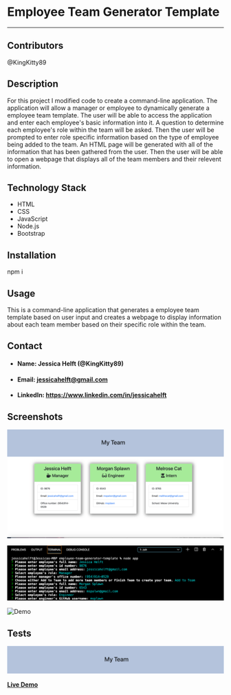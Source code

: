 # **Employee Team Generator Template**
------

## **Contributors**

@KingKitty89

## **Description**

For this project I modified code to create a command-line application. The application will  allow a manager or employee to dynamically generate a employee team template. The user will be able to access the application and enter each employee's basic information into it. A question to determine each employee's role within the team will be asked. Then the user will be prompted to enter role specific information based on the type of employee being added to the team. An HTML page will be generated with all of the information that has been gathered from the user. Then the user will be able to open a webpage that displays all of the team members and their relevent information.

## **Technology Stack**
* HTML 
* CSS 
* JavaScript
* Node.js
* Bootstrap

## **Installation**

npm i

## **Usage**

This is a command-line application that generates a employee team template based on user input and creates a webpage to display information about each team member based on their specific role within the team.

## **Contact**
* #### **Name:** Jessica Helft (@KingKitty89)
* #### **Email:** [jessicahelft@gmail.com](jessicahelft@gmail.com)
* #### **LinkedIn:** https://www.linkedin.com/in/jessicahelft

## **Screenshots**

![Demo](./assets/teamgen.png)

![Demo](./assets/teamgen2.png)

![Demo](./assets/teamgen.gif)

## **Tests**
![Demo](./assets/teamgen3.png)

**[Live Demo](https://drive.google.com/file/d/1sHz3fhVgzzBhiEI-micH5i6FEsVuYiED/view)** 


